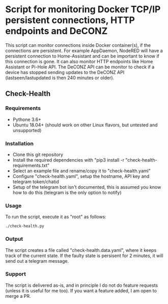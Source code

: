 # Script for monitoring Docker TCP/IP persistent connections, HTTP endpoints and DeCONZ

This script can monitor connections inside Docker container(s), if the connections are persistent. For example AppDaemon, NodeRED will have a persistent connection to Home-Assistant and can be important to know if this connection is gone. It can also monitor HTTP endpoints like Home Assistant or Pi-Hole API. The DeCONZ API can be monitor to check if a device has stopped sending updates to the DeCONZ API (lastseen/lastupdated is then 240 minutes or older).

## Check-Health

### Requirements
- Pythone 3.6+
- Ubuntu 18.04+ (should work on other Linux flavors, but untested and unsupported)

### Installation

- Clone this git repository
- Install the required dependencies with "pip3 install -r "check-health-requirements.txt"
- Select an example file and rename/copy it to "check-health.yaml"
- Configure "check-health.yaml", setup the hostname, API key and telegram token/chatid
- Setup of the telegram bot isn't documented, this is assumed you know how to do this (telegram is the only option to notify)

### Usage
To run the script, execute it as "root" as follows:

```
./check-health.py
```

### Output
The script creates a file called "check-health.data.yaml", where it keeps track of the current state. If the faulty state is persisent for 2 minutes, it will send out a telegram message. 

### Support

The script is delivered as-is, and in principle I do not do feature requests (unless it is useful for me too). If you want a feature added, I am open to merge a PR.

